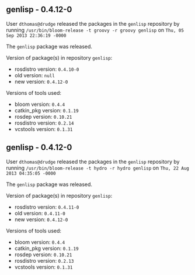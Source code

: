 ## genlisp - 0.4.12-0

User `dthomas@drudge` released the packages in the `genlisp` repository by running `/usr/bin/bloom-release -t groovy -r groovy genlisp` on `Thu, 05 Sep 2013 22:36:19 -0000`

The `genlisp` package was released.

Version of package(s) in repository `genlisp`:
- rosdistro version: `0.4.10-0`
- old version: `null`
- new version: `0.4.12-0`

Versions of tools used:
- bloom version: `0.4.4`
- catkin_pkg version: `0.1.19`
- rosdep version: `0.10.21`
- rosdistro version: `0.2.14`
- vcstools version: `0.1.31`


## genlisp - 0.4.12-0

User `dthomas@drudge` released the packages in the `genlisp` repository by running `/usr/bin/bloom-release -t hydro -r hydro genlisp` on `Thu, 22 Aug 2013 04:35:05 -0000`

The `genlisp` package was released.

Version of package(s) in repository `genlisp`:
- rosdistro version: `0.4.11-0`
- old version: `0.4.11-0`
- new version: `0.4.12-0`

Versions of tools used:
- bloom version: `0.4.4`
- catkin_pkg version: `0.1.19`
- rosdep version: `0.10.21`
- rosdistro version: `0.2.13`
- vcstools version: `0.1.31`


